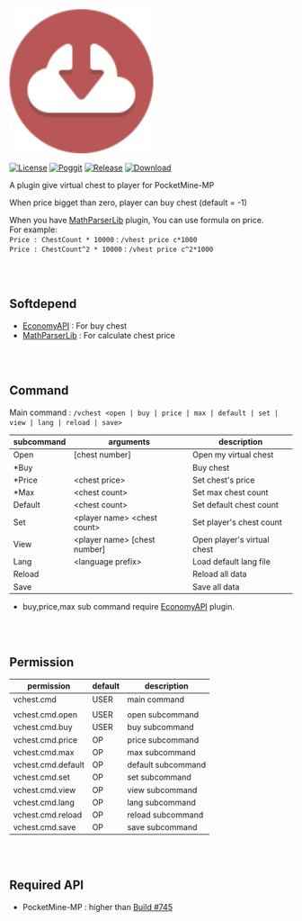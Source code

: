<img src="./assets/icon/index.svg" height="256" width="256">  

[![License](https://img.shields.io/github/license/PMMPPlugin/VirtualChest.svg?label=License)](LICENSE)
[![Poggit](https://poggit.pmmp.io/ci.shield/PMMPPlugin/VirtualChest/VirtualChest)](https://poggit.pmmp.io/ci/PMMPPlugin/VirtualChest)
[![Release](https://img.shields.io/github/release/PMMPPlugin/VirtualChest.svg?label=Release)](https://github.com/PMMPPlugin/VirtualChest/releases/latest)
[![Download](https://img.shields.io/github/downloads/PMMPPlugin/VirtualChest/total.svg?label=Download)](https://github.com/PMMPPlugin/VirtualChest/releases/latest)


A plugin give virtual chest to player for PocketMine-MP
 
When price bigget than zero, player can buy chest (default = -1)

When you have [MathParserLib](https://github.com/PMMPPlugin/MathParserLib) plugin, You can use formula on price.  
For example:  
`Price : ChestCount * 10000` : `/vhest price c*1000`  
`Price : ChestCount^2 * 10000` : `/vhest price c^2*1000`  
  
<br/><br/>
  
## Softdepend
- [EconomyAPI](https://github.com/onebone/EconomyS) : For buy chest
- [MathParserLib](https://github.com/PMMPPlugin/MathParserLib) : For calculate chest price
  
<br/><br/>
  
## Command
Main command : `/vchest <open | buy | price | max | default | set | view | lang | reload | save>`

| subcommand | arguments                        | description                 |
| ---------- | -------------------------------- | --------------------------- |
| Open       | \[chest number\]                 | Open my virtual chest       |
| *Buy       |                                  | Buy chest                   |
| *Price     | \<chest price\>                  | Set chest's price           |
| *Max       | \<chest count\>                  | Set max chest count         |
| Default    | \<chest count\>                  | Set default chest count     |
| Set        | \<player name\> \<chest count\>  | Set player's chest count    |
| View       | \<player name\> \[chest number\] | Open player's virtual chest |
| Lang       | \<language prefix\>              | Load default lang file      |
| Reload     |                                  | Reload all data             |
| Save       |                                  | Save all data               |  

* buy,price,max sub command require [EconomyAPI](https://github.com/onebone/EconomyS) plugin. 
  
<br/><br/>
  
## Permission
| permission         | default  | description        |
| ------------------ | -------- | ------------------ |
| vchest.cmd         | USER     | main command       |
|                    |          |                    |
| vchest.cmd.open    | USER     | open subcommand    |
| vchest.cmd.buy     | USER     | buy subcommand     |
| vchest.cmd.price   | OP       | price subcommand   |
| vchest.cmd.max     | OP       | max subcommand     |
| vchest.cmd.default | OP       | default subcommand |
| vchest.cmd.set     | OP       | set subcommand     |
| vchest.cmd.view    | OP       | view subcommand    |
| vchest.cmd.lang    | OP       | lang subcommand    |
| vchest.cmd.reload  | OP       | reload subcommand  |
| vchest.cmd.save    | OP       | save subcommand    |
  
<br/><br/>
  
## Required API
- PocketMine-MP : higher than [Build #745](https://jenkins.pmmp.io/job/PocketMine-MP/745)
